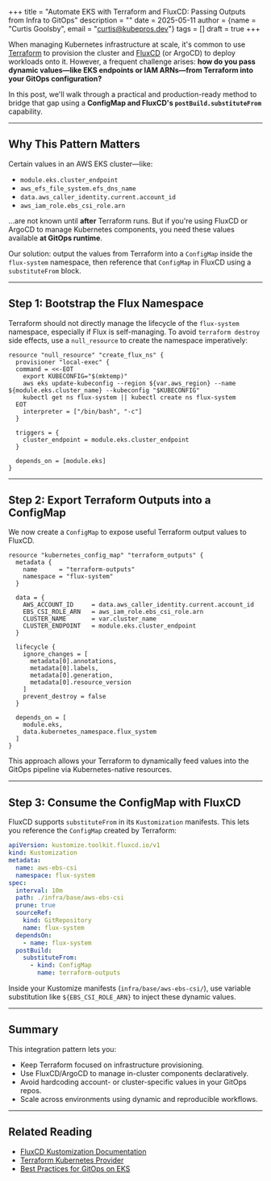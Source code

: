 +++
title = "Automate EKS with Terraform and FluxCD: Passing Outputs from Infra to GitOps"
description = ""
date = 2025-05-11
author = {name = "Curtis Goolsby", email = "curtis@kubepros.dev"}
tags = []
draft = true
+++

When managing Kubernetes infrastructure at scale, it's common to use [Terraform](https://www.terraform.io/) to provision the cluster and [FluxCD](https://fluxcd.io/) (or ArgoCD) to deploy workloads onto it. However, a frequent challenge arises: **how do you pass dynamic values—like EKS endpoints or IAM ARNs—from Terraform into your GitOps configuration?**

In this post, we'll walk through a practical and production-ready method to bridge that gap using a **ConfigMap and FluxCD's `postBuild.substituteFrom`** capability.

---

## Why This Pattern Matters

Certain values in an AWS EKS cluster—like:

- `module.eks.cluster_endpoint`
- `aws_efs_file_system.efs_dns_name`
- `data.aws_caller_identity.current.account_id`
- `aws_iam_role.ebs_csi_role.arn`

…are not known until **after** Terraform runs. But if you're using FluxCD or ArgoCD to manage Kubernetes components, you need these values available **at GitOps runtime**.

Our solution: output the values from Terraform into a `ConfigMap` inside the `flux-system` namespace, then reference that `ConfigMap` in FluxCD using a `substituteFrom` block.

---

## Step 1: Bootstrap the Flux Namespace

Terraform should not directly manage the lifecycle of the `flux-system` namespace, especially if Flux is self-managing. To avoid `terraform destroy` side effects, use a `null_resource` to create the namespace imperatively:

```hcl
resource "null_resource" "create_flux_ns" {
  provisioner "local-exec" {
  command = <<-EOT
    export KUBECONFIG="$(mktemp)"
    aws eks update-kubeconfig --region ${var.aws_region} --name ${module.eks.cluster_name} --kubeconfig "$KUBECONFIG"
    kubectl get ns flux-system || kubectl create ns flux-system
  EOT
    interpreter = ["/bin/bash", "-c"]
  }

  triggers = {
    cluster_endpoint = module.eks.cluster_endpoint
  }

  depends_on = [module.eks]
}
```

---

## Step 2: Export Terraform Outputs into a ConfigMap

We now create a `ConfigMap` to expose useful Terraform output values to FluxCD.

```hcl
resource "kubernetes_config_map" "terraform_outputs" {
  metadata {
    name      = "terraform-outputs"
    namespace = "flux-system"
  }

  data = {
    AWS_ACCOUNT_ID     = data.aws_caller_identity.current.account_id
    EBS_CSI_ROLE_ARN   = aws_iam_role.ebs_csi_role.arn
    CLUSTER_NAME       = var.cluster_name
    CLUSTER_ENDPOINT   = module.eks.cluster_endpoint
  }

  lifecycle {
    ignore_changes = [
      metadata[0].annotations,
      metadata[0].labels,
      metadata[0].generation,
      metadata[0].resource_version
    ]
    prevent_destroy = false
  }

  depends_on = [
    module.eks,
    data.kubernetes_namespace.flux_system
  ]
}
```

This approach allows your Terraform to dynamically feed values into the GitOps pipeline via Kubernetes-native resources.

---

## Step 3: Consume the ConfigMap with FluxCD

FluxCD supports `substituteFrom` in its `Kustomization` manifests. This lets you reference the `ConfigMap` created by Terraform:

```yaml
apiVersion: kustomize.toolkit.fluxcd.io/v1
kind: Kustomization
metadata:
  name: aws-ebs-csi
  namespace: flux-system
spec:
  interval: 10m
  path: ./infra/base/aws-ebs-csi
  prune: true
  sourceRef:
    kind: GitRepository
    name: flux-system
  dependsOn:
    - name: flux-system
  postBuild:
    substituteFrom:
      - kind: ConfigMap
        name: terraform-outputs
```

Inside your Kustomize manifests (`infra/base/aws-ebs-csi/`), use variable substitution like `${EBS_CSI_ROLE_ARN}` to inject these dynamic values.

---

## Summary

This integration pattern lets you:

- Keep Terraform focused on infrastructure provisioning.
- Use FluxCD/ArgoCD to manage in-cluster components declaratively.
- Avoid hardcoding account- or cluster-specific values in your GitOps repos.
- Scale across environments using dynamic and reproducible workflows.

---

## Related Reading

- [FluxCD Kustomization Documentation](https://fluxcd.io/flux/components/kustomize/kustomization/)
- [Terraform Kubernetes Provider](https://registry.terraform.io/providers/hashicorp/kubernetes/latest)
- [Best Practices for GitOps on EKS](https://aws.amazon.com/blogs/opensource/gitops-flux-eks/)
